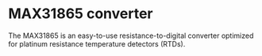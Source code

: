 # MAX31865 converter

The MAX31865 is an easy-to-use resistance-to-digital converter optimized for platinum resistance temperature detectors (RTDs).
